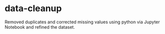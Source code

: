 # data-cleanup
Removed duplicates and corrected missing values using python via Jupyter Notebook and refined the dataset.

